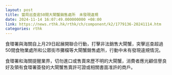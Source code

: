 ```yaml
---
layout: post
title: 當局巡查逾50間大閘蟹銷售處所　未發現違規
date: 2024-11-14 16:07:49.000000000 +08:00
link: https://news.rthk.hk/rthk/ch/component/k2/1779136-20241114.htm
categories: rthk
---
```


食環署與海關自上月29日起展開聯合行動，打擊非法銷售大閘蟹，突擊巡查超過50間食物業處所和公眾街巿攤檔等大閘蟹銷售處所，行動中未有發現違規情況。

食環署和海關提醒業界，切勿進口或售賣來歷不明的大閘蟹，消費者應光顧信譽良好及領有食環署簽發的大閘蟹售賣許可證或相關書面准許的商戶。
